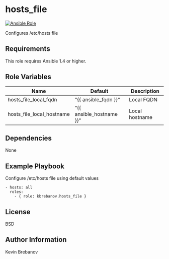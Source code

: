 hosts_file
==========

[![Ansible Role](https://img.shields.io/ansible/role/3387.svg)](https://galaxy.ansible.com/list#/roles/3387)

Configures /etc/hosts file

Requirements
------------

This role requires Ansible 1.4 or higher.

Role Variables
--------------

| Name                      | Default                  | Description    |
|---------------------------|--------------------------|----------------|
| hosts_file_local_fqdn     | "{{ ansible_fqdn }}"     | Local FQDN     |
| hosts_file_local_hostname | "{{ ansible_hostname }}" | Local hostname |

Dependencies
------------

None

Example Playbook
----------------

Configure /etc/hosts file using default values
```
- hosts: all
  roles:
    - { role: kbrebanov.hosts_file }
```

License
-------

BSD

Author Information
------------------

Kevin Brebanov
